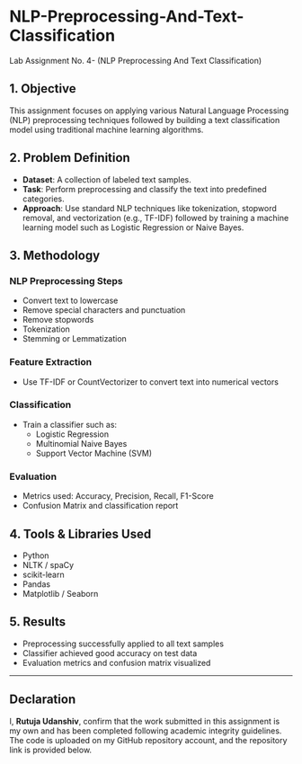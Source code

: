 # NLP-Preprocessing-And-Text-Classification
Lab Assignment No. 4- (NLP Preprocessing And Text Classification)


## 1. Objective
This assignment focuses on applying various Natural Language Processing (NLP) preprocessing techniques followed by building a text classification model using traditional machine learning algorithms.

## 2. Problem Definition
- **Dataset**: A collection of labeled text samples.
- **Task**: Perform preprocessing and classify the text into predefined categories.
- **Approach**: Use standard NLP techniques like tokenization, stopword removal, and vectorization (e.g., TF-IDF) followed by training a machine learning model such as Logistic Regression or Naive Bayes.

## 3. Methodology

### NLP Preprocessing Steps
- Convert text to lowercase
- Remove special characters and punctuation
- Remove stopwords
- Tokenization
- Stemming or Lemmatization

### Feature Extraction
- Use TF-IDF or CountVectorizer to convert text into numerical vectors

### Classification
- Train a classifier such as:
  - Logistic Regression
  - Multinomial Naive Bayes
  - Support Vector Machine (SVM)

### Evaluation
- Metrics used: Accuracy, Precision, Recall, F1-Score
- Confusion Matrix and classification report

## 4. Tools & Libraries Used
- Python  
- NLTK / spaCy  
- scikit-learn  
- Pandas  
- Matplotlib / Seaborn

## 5. Results
- Preprocessing successfully applied to all text samples
- Classifier achieved good accuracy on test data
- Evaluation metrics and confusion matrix visualized

---

## Declaration
I, **Rutuja Udanshiv**, confirm that the work submitted in this assignment is my own and has been completed following academic integrity guidelines. The code is uploaded on my GitHub repository account, and the repository link is provided below.



